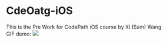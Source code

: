 # CdeOatg-iOS
This is the Pre Work for CodePath iOS course by Xi (Sam) Wang <br>
GIF demo:
<img src="http://g.recordit.co/3ibFYEEBxl.gif">
